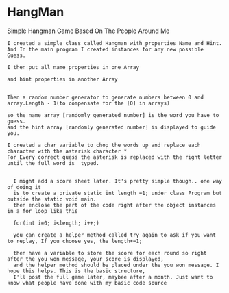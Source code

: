 # HangMan
Simple Hangman Game Based On The People Around Me
    
    I created a simple class called Hangman with properties Name and Hint.
    And In the main program I created instances for any new possible Guess.
    
    I then put all name properties in one Array
    
    and hint properties in another Array
    
    
    Then a random number generator to generate numbers between 0 and array.Length - 1(to compensate for the [0] in arrays)
    
    so the name array [randomly generated number] is the word you have to guess.
    and the hint array [randomly generated number] is displayed to guide you.
    
    I created a char variable to chop the words up and replace each character with the asterisk character *
    For Every correct guess the asterisk is replaced with the right letter until the full word is  typed.
    
    
      I might add a score sheet later. It's pretty simple though.. one way of doing it 
      is to create a private static int length =1; under class Program but outside the static void main.
      then enclose the part of the code right after the object instances in a for loop like this
      
      for(int i=0; i<length; i++;)
      
      you can create a helper method called try again to ask if you want to replay, If you choose yes, the length+=1;
      
      then have a variable to store the score for each round so right after the you won message, your score is displayed,
      and the helper method should be placed under the you won message. I hope this helps. This is the basic structure, 
      I'll post the full game later, maybee after a month. Just want to know what people have done with my basic code source
      
      
